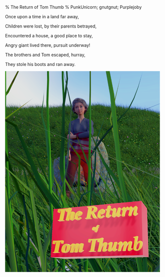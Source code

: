 % The Return of Tom Thumb
% PunkUnicorn; gnutgnut; Purplejoby

 Once upon a time in a land far away,
 
 Children were lost, by their parents betrayed,
 
 Encountered a house, a good place to stay,
 
 Angry giant lived there, pursuit underway!
 
 The brothers and Tom escaped, hurray,
 
 They stole his boots and ran away.

![](cover.png)
